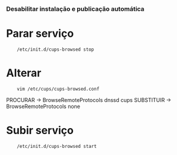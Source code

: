 ### Desabilitar instalação e publicação automática


# Parar serviço
		/etc/init.d/cups-browsed stop

# Alterar 
		vim /etc/cups/cups-browsed.conf

PROCURAR -> BrowseRemoteProtocols dnssd cups
SUBSTITUIR -> BrowseRemoteProtocols none

# Subir serviço
		/etc/init.d/cups-browsed start
